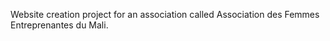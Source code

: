 Website creation project for an association called Association des Femmes 
Entreprenantes du Mali.

